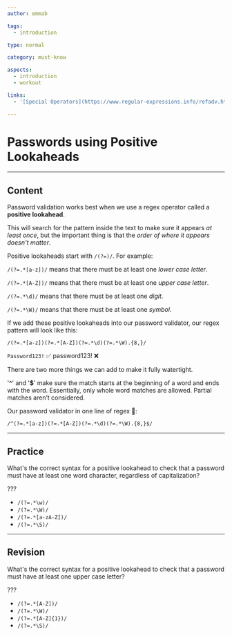 ```yaml
---
author: emmab

tags:
  - introduction

type: normal

category: must-know

aspects:
  - introduction
  - workout

links:
  - '[Special Operators](https://www.regular-expressions.info/refadv.html){website}'

---
```


# Passwords using Positive Lookaheads

---
## Content

Password validation works best when we use a regex operator called a **positive lookahead**. 

This will search for the pattern inside the text to make sure it appears *at least once*, but the important thing is that the *order of where it appears doesn't matter*.

Positive lookaheads start with `/(?=)/`. For example:

`/(?=.*[a-z])/` means that there must be at least one *lower case letter*.

`/(?=.*[A-Z])/` means that there must be at least one *upper case letter*.

`/(?=.*\d)/` means that there must be at least one *digit*.

`/(?=.*\W)/` means that there must be at least one *symbol*.

If we add these positive lookaheads into our password validator, our regex pattern will look like this:

```
/(?=.*[a-z])(?=.*[A-Z])(?=.*\d)(?=.*\W).{8,}/
```

`Password123!` ✅
password123! ❌

There are two more things we can add to make it fully watertight.

'**^**' and '**$**' make sure the match starts at the beginning of a word and ends with the word. Essentially, only whole word matches are allowed. Partial matches aren’t considered.

Our password validator in one line of regex 🎉:

```
/^(?=.*[a-z])(?=.*[A-Z])(?=.*\d)(?=.*\W).{8,}$/
```


---
## Practice

What's the correct syntax for a positive lookahead to check that a password must have at least one word character, regardless of capitalization?

???

* `/(?=.*\w)/`
* `/(?=.*\W)/`
* `/(?=.*[a-zA-Z])/`
* `/(?=.*\S)/`

---
## Revision

What's the correct syntax for a positive lookahead to check that a password must have at least one upper case letter?

???

* `/(?=.*[A-Z])/`
* `/(?=.*\W)/`
* `/(?=.*[A-Z]{1})/`
* `/(?=.*\S)/`

